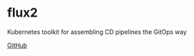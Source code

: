 # flux2

Kubernetes toolkit for assembling CD pipelines the GitOps way

[GitHub](https://github.com/fluxcd/flux2)
